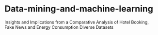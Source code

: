 # Data-mining-and-machine-learning 
 Insights and Implications from a Comparative Analysis of Hotel Booking, Fake News and Energy Consumption Diverse Datasets
